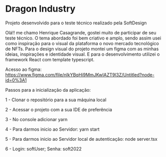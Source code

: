 # Dragon Industry

Projeto desenvolvido para o teste técnico realizado pela SoftDesign

Olá!! me chamo Henrique Casagrande, gostei muito de participar de seu teste técnico. O tema abordado foi bem criativo e amplo, sendo assim usei como inspiração para o
visual da plataforma o novo mercado tecnológico de NFTs. Para o design visual do projeto montei um figma com as minhas ideias, inspirações e identidade visual. E para o desenvolvimento utilizei o framework React com template typescript.

Acesso ao figma: https://www.figma.com/file/nlkYBqHi9MmJKwIAZT9l3Z/Untitled?node-id=0%3A1

Passos para a inicialização da aplicação:

1 - Clonar o repositório para a sua máquina local

2 - Acessar o projeto com a sua IDE de preferência

3 - No console adicionar yarn

4 - Para darmos inicio ao Servidor: yarn start

5 - Para darmos inicio ao Servidor local de autenticação: node server.tsx

6 - Login: softUser; Senha: soft2022
